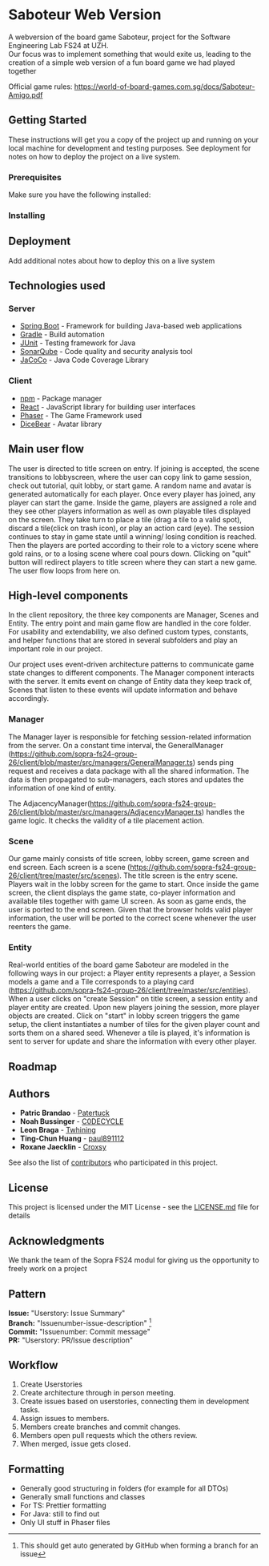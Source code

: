 # Saboteur Web Version

A webversion of the board game Saboteur, project for the Software Engineering Lab FS24 at UZH. <br>
Our focus was to implement something that would exite us, leading to the creation of a simple web version of a fun board game we had played together

Official game rules: https://world-of-board-games.com.sg/docs/Saboteur-Amigo.pdf

## Getting Started

These instructions will get you a copy of the project up and running on your local machine for development and testing purposes. See deployment for notes on how to deploy the project on a live system.

### Prerequisites

Make sure you have the following installed:

### Installing

## Deployment

Add additional notes about how to deploy this on a live system

## Technologies used

### Server

-   [Spring Boot](https://spring.io/projects/spring-boot) - Framework for building Java-based web applications
-   [Gradle](https://gradle.org/) - Build automation
-   [JUnit](https://junit.org/junit5/) - Testing framework for Java
-   [SonarQube](https://www.sonarqube.org/) - Code quality and security analysis tool
-   [JaCoCo](https://www.jacoco.org/jacoco/) - Java Code Coverage Library

### Client

-   [npm](https://www.npmjs.com/) - Package manager
-   [React](https://reactjs.org/) - JavaScript library for building user interfaces
-   [Phaser](https://phaser.io/) - The Game Framework used
-   [DiceBear](https://www.dicebear.com/) - Avatar library

## Main user flow

The user is directed to title screen on entry. If joining is accepted, the scene transitions to lobbyscreen, where the user can copy link to game session, check out tutorial, quit lobby, or start game. A random name and avatar is generated automatically for each player. Once every player has joined, any player can start the game. Inside the game, players are assigned a role and they see other players information as well as own playable tiles displayed on the screen. They take turn to place a tile (drag a tile to a valid spot), discard a tile(click on trash icon), or play an action card (eye). The session continues to stay in game state until a winning/ losing condition is reached. Then the players are ported according to their role to a victory scene where gold rains, or to a losing scene where coal pours down. Clicking on "quit" button will redirect players to title screen where they can start a new game. The user flow loops from here on.

## High-level components

In the client repository, the three key components are Manager, Scenes and Entity. The entry point and main game flow are handled in the core folder. For usability and extendability, we also defined custom types, constants, and helper functions that are stored in several subfolders and play an important role in our project.

Our project uses event-driven architecture patterns to communicate game state changes to different components. The Manager component interacts with the server. It emits event on change of Entity data they keep track of, Scenes that listen to these events will update information and behave accordingly.

### Manager

The Manager layer is responsible for fetching session-related information from the server. On a constant time interval, the GeneralManager (https://github.com/sopra-fs24-group-26/client/blob/master/src/managers/GeneralManager.ts) sends ping request and receives a data package with all the shared information. The data is then propagated to sub-managers, each stores and updates the information of one kind of entity.

The AdjacencyManager(https://github.com/sopra-fs24-group-26/client/blob/master/src/managers/AdjacencyManager.ts) handles the game logic. It checks the validity of a tile placement action.

### Scene

Our game mainly consists of title screen, lobby screen, game screen and end screen. Each screen is a scene (https://github.com/sopra-fs24-group-26/client/tree/master/src/scenes). The title screen is the entry scene. Players wait in the lobby screen for the game to start. Once inside the game screen, the client displays the game state, co-player information and available tiles together with game UI screen. As soon as game ends, the user is ported to the end screen. Given that the browser holds valid player information, the user will be ported to the correct scene whenever the user reenters the game.

### Entity

Real-world entities of the board game Saboteur are modeled in the following ways in our project: a Player entity represents a player, a Session models a game and a Tile corresponds to a playing card (https://github.com/sopra-fs24-group-26/client/tree/master/src/entities). When a user clicks on "create Session" on title screen, a session entity and player entity are created. Upon new players joining the session, more player objects are created. Click on "start" in lobby screen triggers the game setup, the client instantiates a number of tiles for the given player count and sorts them on a shared seed. Whenever a tile is played, it's information is sent to server for update and share the information with every other player.

## Roadmap

## Authors

-   **Patric Brandao** - [Patertuck](https://github.com/Patertuck)
-   **Noah Bussinger** - [C0DECYCLE](https://github.com/C0DECYCLE)
-   **Leon Braga** - [Twhining](https://github.com/Twhining)
-   **Ting-Chun Huang** - [paul891112](https://github.com/paul891112)
-   **Roxane Jaecklin** - [Croxsy](https://github.com/Croxsy)

See also the list of [contributors](https://github.com/sopra-fs24-group-26/server/contributors) who participated in this project.

## License

This project is licensed under the MIT License - see the [LICENSE.md](LICENSE.md) file for details

## Acknowledgments

We thank the team of the Sopra FS24 modul for giving us the opportunity to freely work on a project

## Pattern

**Issue:** "Userstory: Issue Summary" <br>
**Branch:** "Issuenumber-issue-description" [^1] <br>
**Commit:** "Issuenumber: Commit message" <br>
**PR:** "Userstory: PR/Issue description" <br>

[^1]: This should get auto generated by GitHub when forming a branch for an issue

## Workflow

1. Create Userstories
2. Create architecture through in person meeting.
3. Create issues based on userstories, connecting them in development tasks.
4. Assign issues to members.
5. Members create branches and commit changes.
6. Members open pull requests which the others review.
7. When merged, issue gets closed.

## Formatting

-   Generally good structuring in folders (for example for all DTOs)
-   Generally small functions and classes
-   For TS: Prettier formatting
-   For Java: still to find out
-   Only UI stuff in Phaser files
